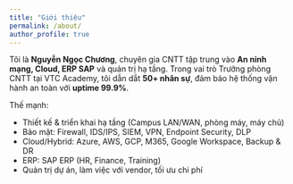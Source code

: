 ```yaml
---
title: "Giới thiệu"
permalink: /about/
author_profile: true
---
```


Tôi là **Nguyễn Ngọc Chương**, chuyên gia CNTT tập trung vào **An ninh mạng, Cloud, ERP SAP** và quản trị hạ tầng. Trong vai trò Trưởng phòng CNTT tại VTC Academy, tôi dẫn dắt **50+ nhân sự**, đảm bảo hệ thống vận hành an toàn với **uptime 99.9%**.

Thế mạnh:
- Thiết kế & triển khai hạ tầng (Campus LAN/WAN, phòng máy, máy chủ)
- Bảo mật: Firewall, IDS/IPS, SIEM, VPN, Endpoint Security, DLP
- Cloud/Hybrid: Azure, AWS, GCP, M365, Google Workspace, Backup & DR
- ERP: SAP ERP (HR, Finance, Training)
- Quản trị dự án, làm việc với vendor, tối ưu chi phí
